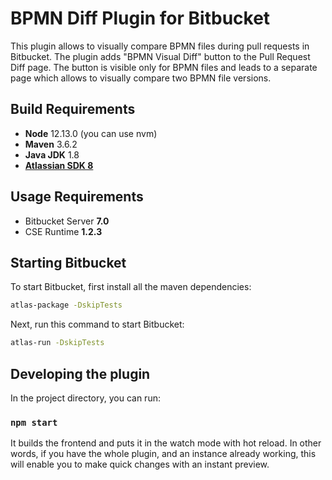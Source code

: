# BPMN Diff Plugin for Bitbucket
This plugin allows to visually compare BPMN files during pull requests in Bitbucket. The plugin adds "BPMN Visual Diff"
button to the Pull Request Diff page. The button is visible only for BPMN files and leads to a separate page which 
allows to visually compare two BPMN file versions.

## Build Requirements
 - **Node** 12.13.0 (you can use nvm)
 - **Maven** 3.6.2
 - **Java JDK** 1.8
 - [**Atlassian SDK 8**](https://developer.atlassian.com/server/framework/atlassian-sdk/downloads/)
 
## Usage Requirements
 - Bitbucket Server **7.0**
 - CSE Runtime **1.2.3**

## Starting Bitbucket

To start Bitbucket, first install all the maven dependencies:

```sh
atlas-package -DskipTests
```

Next, run this command to start Bitbucket:

```sh
atlas-run -DskipTests
```

## Developing the plugin

In the project directory, you can run:

### `npm start`

It builds the frontend and puts it in the watch mode with hot reload.
In other words, if you have the whole plugin, and an instance already working,
this will enable you to make quick changes with an instant preview.

